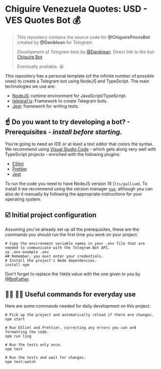 # Chiguire Venezuela Quotes: USD - VES Quotes Bot :moneybag:

> This repository contains the source code for **@ChiguirePricesBot** created by **@Daniklean** for *Telegram.*
>
> *Development of Telegram bots by* [@Daniklean](https://t.me/daniklean). Direct link to the bot: [Chiguire Bot](https://t.me/ChiguirePricesBot).
>
> Eventually available. :smiley:

This repository has a personal template (of the infinite number of possible ones) to create a Telegram bot using NodeJS and TypeScript. The main technologies we use are:

- [NodeJS](https://nodejs.org/es/): runtime environment for JavaScript/TypeScript.
- [telegraf.js](https://telegraf.js.org/): Framework to create Telegram bots.
- [Jest](https://jestjs.io/): framework for writing tests.

## :point_up: Do you want to try developing a bot? - Prerequisites - *install before starting.*

You're going to need an IDE or at least a text editor that colors the syntax. We recommend using [Visual Studio Code](https://code.visualstudio.com/) - which gets along very well with TypeScript projects - enriched with the following plugins:

- [ESlint](https://marketplace.visualstudio.com/items?itemName=dbaeumer.vscode-eslint)
- [Prettier](https://marketplace.visualstudio.com/items?itemName=esbenp.prettier-vscode)
- [Jest](https://marketplace.visualstudio.com/items?itemName=Orta.vscode-jest)

To run the code you need to have NodeJS version 16 (`lts/gallium`). To install it we recommend using the version manager [`nvm`](https://github.com/nvm-sh/nvm), although you can also do it manually by following the appropriate instructions for your operating system.

## :ballot_box_with_check: Initial project configuration

Assuming you've already set up all the prerequisites, these are the commands you should run the first time you work on your project:

```shell
# Copy the environment variable names in your .env file that are needed to communicate with the Telegram Bot API.
cp .env.example .env
## Remember, you must enter your credentials.
# Install the project's Node dependencies.
install npm
```

Don't forget to replace the `TOKEN` value with the one given to you by [@BotFather](https://t.me/botfather).

## :woman_technologist: :man_technologist: Useful commands for everyday use

Here are some commands needed for daily development on this project.

```shell
# Pick up the project and automatically reload if there are changes.
npm start

# Run ESlint and Prettier, correcting any errors you can and formatting the code.
npm run ling

# Run the tests only once.
npm test

# Run the tests and wait for changes.
npm test:watch
```
